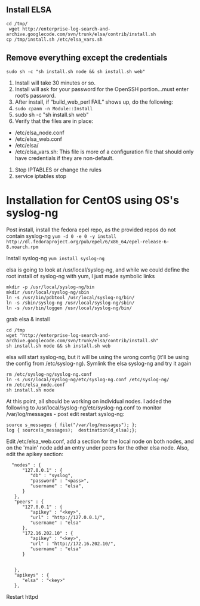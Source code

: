 ## Install ELSA ##
```
cd /tmp/
 wget http://enterprise-log-search-and-archive.googlecode.com/svn/trunk/elsa/contrib/install.sh
cp /tmp/install.sh /etc/elsa_vars.sh
```

## Remove everything except the credentials ##
`sudo sh -c "sh install.sh node && sh install.sh web"`

  1. Install will take 30 minutes or so.
  1. Install will ask for your password for the OpenSSH portion…must enter root’s password.
  1. After install, if “build\_web\_perl FAIL” shows up, do the following:
  1. `sudo cpanm -n Module::Install`
  1. sudo sh -c "sh install.sh web"
  1. Verify that the files are in place:
  * /etc/elsa\_node.conf
  * /etc/elsa\_web.conf
  * /etc/elsa/
  * /etc/elsa\_vars.sh: This file is more of a configuration file that should only have credentials if they are non-default.
  1. Stop IPTABLES or change the rules
  1. service iptables stop

# Installation for CentOS using OS's syslog-ng #
Post install, install the fedora epel repo, as the provided repos do not contain syslog-ng
`yum -d 0 -e 0 -y install http://dl.fedoraproject.org/pub/epel/6/x86_64/epel-release-6-8.noarch.rpm`

Install syslog-ng
`yum install syslog-ng`

elsa is going to look at /usr/local/syslog-ng, and while we could define the root install of syslog-ng with yum, I just made symbolic links
```
mkdir -p /usr/local/syslog-ng/bin
mkdir /usr/local/syslog-ng/sbin
ln -s /usr/bin/pdbtool /usr/local/syslog-ng/bin/
ln -s /sbin/syslog-ng /usr/local/syslog-ng/sbin/
ln -s /usr/bin/loggen /usr/local/syslog-ng/bin/
```

grab elsa & install

```
cd /tmp
wget "http://enterprise-log-search-and-archive.googlecode.com/svn/trunk/elsa/contrib/install.sh"
sh install.sh node && sh install.sh web
```

elsa will start syslog-ng, but it will be using the wrong config (it'll be using the config from /etc/syslog-ng). Symlink the elsa syslog-ng and try it again

```
rm /etc/syslog-ng/syslog-ng.conf
ln -s /usr/local/syslog-ng/etc/syslog-ng.conf /etc/syslog-ng/
rm /etc/elsa_node.conf
sh install.sh node
```

At this point, all should be working on individual nodes. I added the following to /usr/local/syslog-ng/etc/syslog-ng.conf to monitor /var/log/messages - post edit restart syslog-ng:

```
source s_messages { file("/var/log/messages"); };
log { source(s_messages);  destination(d_elsa);}; 
```

Edit /etc/elsa\_web.conf, add a section for the local node on both nodes, and on the 'main' node add an entry under peers for the other elsa node. Also, edit the apikey section:

```
  "nodes" : {
      "127.0.0.1" : {
         "db" : "syslog",
         "password" : "<pass>",
         "username" : "elsa",
      }
   },
   "peers" : {
      "127.0.0.1" : {
         "apikey" : "<key>",
         "url" : "http://127.0.0.1/",
         "username" : "elsa"
      },
      "172.16.202.10" : {
         "apikey" : "<key>",
         "url" : "http://172.16.202.10/",
         "username" : "elsa"
      }


   },
   "apikeys" : {
      "elsa" : "<key>"
   },
```

Restart httpd